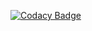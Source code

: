 
[![Codacy Badge](https://api.codacy.com/project/badge/Grade/68a35d8ffdc0495e87637b5cd6abf9a7)](https://app.codacy.com/manual/alexdev06/SnowTricks?utm_source=github.com&utm_medium=referral&utm_content=alexdev06/SnowTricks&utm_campaign=Badge_Grade_Dashboard)

